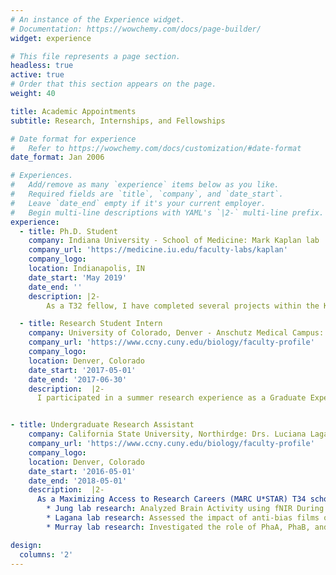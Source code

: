 ```yaml
---
# An instance of the Experience widget.
# Documentation: https://wowchemy.com/docs/page-builder/
widget: experience

# This file represents a page section.
headless: true
active: true
# Order that this section appears on the page.
weight: 40

title: Academic Appointments
subtitle: Research, Internships, and Fellowships

# Date format for experience
#   Refer to https://wowchemy.com/docs/customization/#date-format
date_format: Jan 2006

# Experiences.
#   Add/remove as many `experience` items below as you like.
#   Required fields are `title`, `company`, and `date_start`.
#   Leave `date_end` empty if it's your current employer.
#   Begin multi-line descriptions with YAML's `|2-` multi-line prefix.
experience:
  - title: Ph.D. Student
    company: Indiana University - School of Medicine: Mark Kaplan lab
    company_url: 'https://medicine.iu.edu/faculty-labs/kaplan'
    company_logo:
    location: Indianapolis, IN
    date_start: 'May 2019'
    date_end: ''
    description: |2-
        As a T32 fellow, I have completed several projects within the Kaplan which include but are not limited to studying the role of IL-9 in allergic asthma, lung cancer, and urinary tract infections. I've also contributed to several projects and received recognition in the form of publications. In addition to my research, I serve as a board member in IUSM's Society for the Advancement of Chicanos/Latinx and Native Americans in Science chapter, in addition to a Toastmasters International club.

  - title: Research Student Intern
    company: University of Colorado, Denver - Anschutz Medical Campus: Stefan Pukatzki lab
    company_url: 'https://www.ccny.cuny.edu/biology/faculty-profile'
    company_logo:
    location: Denver, Colorado
    date_start: '2017-05-01'
    date_end: '2017-06-30'
    description:  |2-
      I participated in a summer research experience as a Graduate Experience for Multicultural Students (GEMS) intern. As an intern for 10-weeks, I participated in academic seminars, professional development workshops, and conducted research in a Dr. Stefan Pukatzki's lab. My summer project focused on investigating the role of toxin-coregulated pilus on Vibrio cholerae and its effects on type VI secretion system by using killing assays with Escherichia coli.


- title: Undergraduate Research Assistant
    company: California State University, Northirdge: Drs. Luciana Lagana, Taeyou Jung, and Sean Murray
    company_url: 'https://www.ccny.cuny.edu/biology/faculty-profile'
    company_logo:
    location: Denver, Colorado
    date_start: '2016-05-01'
    date_end: '2018-05-01'
    description:  |2-
      As a Maximizing Access to Research Careers (MARC U*STAR) T34 scholar, I participated in undergraduate research in several labs:
        * Jung lab research: Analyzed Brain Activity using fNIR During Dual Task Walking in Individuals with Parkinson’s Disease
        * Lagana lab research: Assessed the impact of anti-bias films on reducing stereotypes and increasing empathy towards discriminated minorities
        * Murray lab research: Investigated the role of PhaA, PhaB, and PhaC in promoting (p)ppGpp accumulation in Caulobacter crescentus

design:
  columns: '2'
---
```

